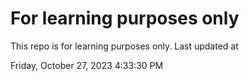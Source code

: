 # For learning purposes only
This repo is for learning purposes only.
Last updated at

Friday, October 27, 2023 4:33:30 PM

